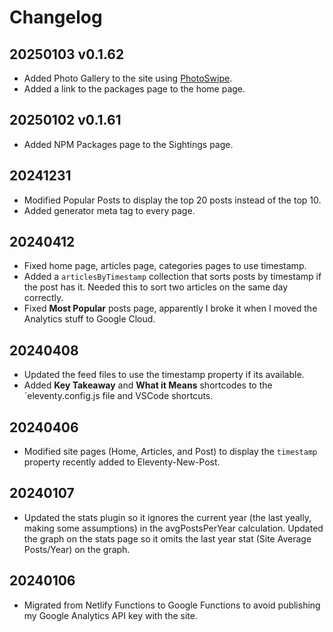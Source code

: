 # Changelog

## 20250103 v0.1.62

+ Added Photo Gallery to the site using [PhotoSwipe](https://photoswipe.com/).
+ Added a link to the packages page to the home page.

## 20250102 v0.1.61

+ Added NPM Packages page to the Sightings page.

## 20241231

+ Modified Popular Posts to display the top 20 posts instead of the top 10.
+ Added generator meta tag to every page.

## 20240412

+ Fixed home page, articles page, categories pages to use timestamp.
+ Added a `articlesByTimestamp` collection that sorts posts by timestamp if the post has it. Needed this to sort two articles on the same day correctly.
+ Fixed **Most Popular** posts page, apparently I broke it when I moved the Analytics stuff to Google Cloud.

## 20240408

+ Updated the feed files to use the timestamp property if its available.
+ Added **Key Takeaway** and **What it Means** shortcodes to the `eleventy.config.js file and VSCode shortcuts.

## 20240406

+ Modified site pages (Home, Articles, and Post) to display the `timestamp` property recently added to Eleventy-New-Post.

## 20240107

+ Updated the stats plugin so it ignores the current year (the last yeally, making some assumptions) in the avgPostsPerYear calculation. Updated the graph on the stats page so it omits the last year stat (Site Average Posts/Year) on the graph. 

## 20240106

+ Migrated from Netlify Functions to Google Functions to avoid publishing my Google Analytics API key with the site.
